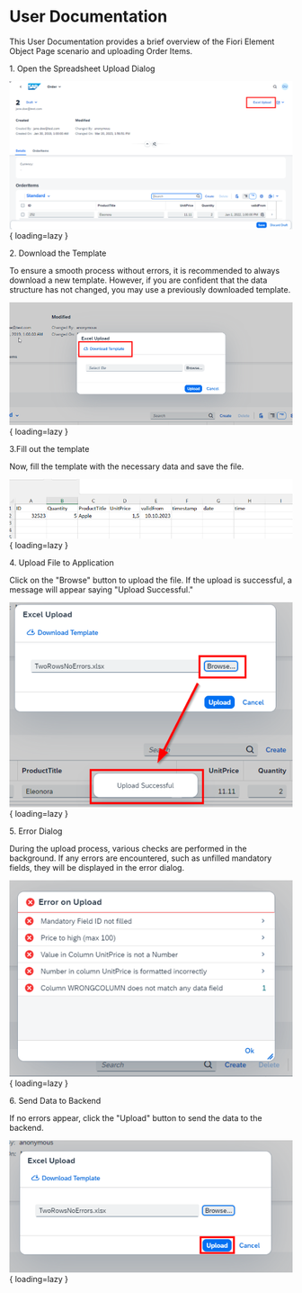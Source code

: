 # User Documentation

This User Documentation provides a brief overview of the Fiori Element Object Page scenario and uploading Order Items.

1\. Open the Spreadsheet Upload Dialog

![Open Spreadsheet Upload Dialog](./../images/open_excelupload_dialog.png){ loading=lazy }

2\. Download the Template

To ensure a smooth process without errors, it is recommended to always download a new template. However, if you are confident that the data structure has not changed, you may use a previously downloaded template.

![Download Template](./../images/download_template.png){ loading=lazy }

3\.Fill out the template

Now, fill the template with the necessary data and save the file.

![Fill out Spreadsheet File](./../images/fill_out_excel_file.png){ loading=lazy }

4\. Upload File to Application

Click on the "Browse" button to upload the file.
If the upload is successful, a message will appear saying "Upload Successful."

![Upload Spreadsheet File to App](./../images/upload_file_to_app.png){ loading=lazy }

5\. Error Dialog

During the upload process, various checks are performed in the background. If any errors are encountered, such as unfilled mandatory fields, they will be displayed in the error dialog.

![Error Dialog](./../images/error_dialog.png){ loading=lazy }

6\. Send Data to Backend

If no errors appear, click the "Upload" button to send the data to the backend.

![Send Data to Backend](./../images/send_data_to_backend.png){ loading=lazy }
